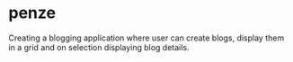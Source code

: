 # penze
Creating a blogging application where user can create blogs, display them in a grid and on selection displaying blog details.
